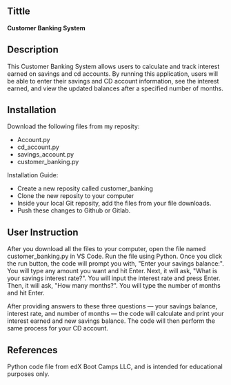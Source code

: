 ## Tittle
**Customer Banking System**


## Description
This Customer Banking System allows users to calculate and track interest earned on savings and cd accounts. By running this application, users will be able to enter their savings and CD account information, see the interest earned, and view the updated balances after a specified number of months.

## Installation
Download the following files from my reposity:

   * Account.py
   * cd_account.py
   * savings_account.py
   * customer_banking.py

Installation Guide:

   * Create a new reposity called customer_banking
   * Clone the new reposity to your computer
   * Inside your local Git reposity, add the files from your file downloads.
   * Push these changes to Github or Gitlab.

## User Instruction

After you download all the files to your computer, open the file named customer_banking.py in VS Code. Run the file using Python. Once you click the run button, the code will prompt you with, "Enter your savings balance:". You will type any amount you want and hit Enter. Next, it will ask, "What is your savings interest rate?". You will input the interest rate and press Enter. Then, it will ask, "How many months?". You will type the number of months and hit Enter.

After providing answers to these three questions — your savings balance, interest rate, and number of months — the code will calculate and print your interest earned and new savings balance. The code will then perform the same process for your CD account.

## References

Python code file from edX Boot Camps LLC, and is intended for educational purposes only.
